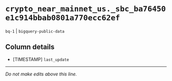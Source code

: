 # `crypto_near_mainnet_us._sbc_ba76450e1c914bbab0801a770ecc62ef`
`bq-1` | `bigquery-public-data`

## Column details
* [TIMESTAMP] `last_update`

-------------------------------------------------------------------------------
*Do not make edits above this line.*
